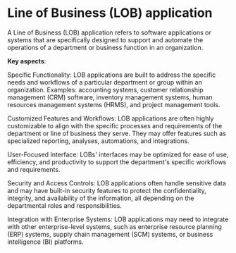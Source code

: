 # Line of Business (LOB) application

A Line of Business (LOB) application refers to software applications or systems that are specifically designed to support and automate the operations of a department or business function in an organization.

**Key aspects**:

Specific Functionality: LOB applications are built to address the specific needs and workflows of a particular department or group within an organization. Examples: accounting systems, customer relationship management (CRM) software, inventory management systems, human resources management systems (HRMS), and project management tools.

Customized Features and Workflows: LOB applications are often highly customizable to align with the specific processes and requirements of the department or line of business they serve. They may offer features such as specialized reporting, analyses, automations, and integrations.

User-Focused Interface: LOBs' interfaces may be optimized for ease of use, efficiency, and productivity to support the department's specific workflows and requirements.

Security and Access Controls: LOB applications often handle sensitive data and may have built-in security features to protect the confidentiality, integrity, and availability of the information, all depending on the departmental roles and responsibilities.

Integration with Enterprise Systems: LOB applications may need to integrate with other enterprise-level systems, such as enterprise resource planning (ERP) systems, supply chain management (SCM) systems, or business intelligence (BI) platforms.